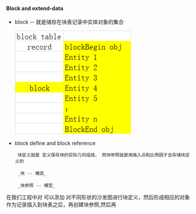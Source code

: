 #### Block and extend-data

* block -- 就是储存在块表记录中实体对象的集合

  ![](assets/block.png)

* block define and block reference

  ```
   块定义就是 定义保存块的实际几何组成， 而块参照就是用插入点和比例因子去存储块定义的

   _块 -- 模具_ 

   _块参照 -- 模型_
  ```

在我们工程中对 可以添加 对不同形状的沙发图进行块定义，然后形成相应的对象作为记录插入到块表之后，再创建块参照,然后再

